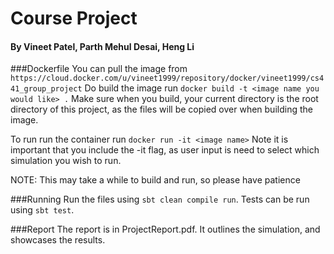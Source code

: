 # Course Project
#### By Vineet Patel, Parth Mehul Desai, Heng Li

###Dockerfile
You can pull the image from `https://cloud.docker.com/u/vineet1999/repository/docker/vineet1999/cs441_group_project`
Do build the image run `docker build -t <image name you would like> .`
Make sure when you build, your current directory is the root directory
of this project, as the files will be copied over when building the image. 

To run run the container run
`docker run -it <image name>`
Note it is important that you include the -it flag, as user input is need
to select which simulation you wish to run. 

NOTE: This may take a while to build and run, so please have patience


###Running
Run the files using `sbt clean compile run`.
Tests can be run using `sbt test`.

###Report
The report is in ProjectReport.pdf. It outlines the simulation, and showcases the results.

